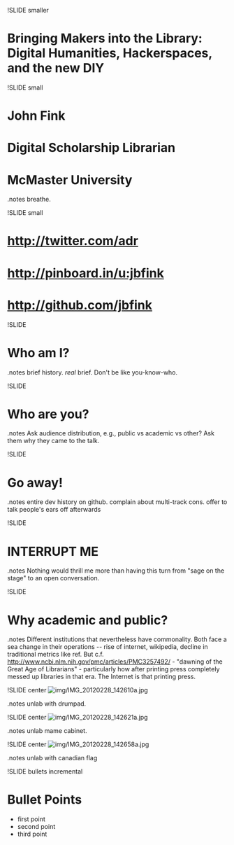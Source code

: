 !SLIDE smaller
# Bringing Makers into the Library: Digital Humanities, Hackerspaces, and the new DIY #

!SLIDE small
# John Fink #
# Digital Scholarship Librarian #
# McMaster University #
.notes breathe.

!SLIDE small
# http://twitter.com/adr #
# http://pinboard.in/u:jbfink #
# http://github.com/jbfink #


!SLIDE
# Who am I? #
.notes brief history. *real* brief. Don't be like you-know-who. 

!SLIDE
# Who are you? #
.notes Ask audience distribution, e.g., public vs academic vs other? Ask them why they came to the talk. 

!SLIDE
# Go away! #
.notes entire dev history on github. complain about multi-track cons. offer to talk people's ears off afterwards

!SLIDE
# INTERRUPT ME #
.notes Nothing would thrill me more than having this turn from "sage on the stage" to an open conversation.

!SLIDE
# Why academic and public? #
.notes Different institutions that nevertheless have commonality. Both face a sea change in their operations -- rise of internet, wikipedia, decline in traditional metrics like ref. But c.f. http://www.ncbi.nlm.nih.gov/pmc/articles/PMC3257492/ - "dawning of the Great Age of Librarians" - particularly how after printing press completely messed up libraries in that era. The Internet is that printing press.

!SLIDE center
![img/IMG_20120228_142610a.jpg](img/IMG_20120228_142610a.jpg)

.notes unlab with drumpad.

!SLIDE center 
![img/IMG_20120228_142621a.jpg](img/IMG_20120228_142621a.jpg)

.notes unlab mame cabinet.

!SLIDE center
![img/IMG_20120228_142658a.jpg](img/IMG_20120228_142658a.jpg)

.notes unlab with canadian flag

 
!SLIDE bullets incremental
# Bullet Points #

* first point
* second point
* third point
